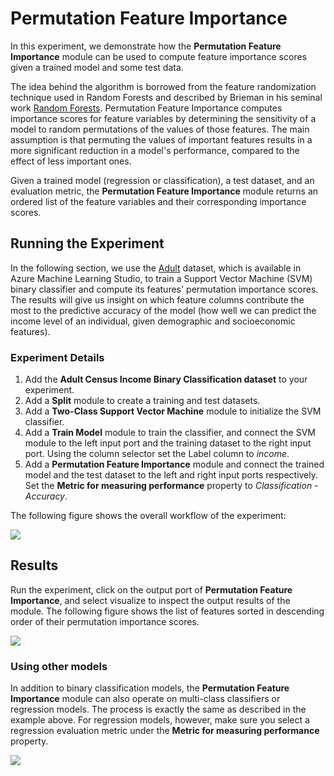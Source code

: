 # Permutation Feature Importance #

In this experiment, we demonstrate how the **Permutation Feature Importance** module can be used to compute feature importance scores given a trained model and some test data.

The idea behind the algorithm is borrowed from the feature randomization technique used in Random Forests and described by Brieman in his seminal work [Random Forests](http://www.academia.edu/download/31115690/breiman_randomforests.pdf). Permutation Feature Importance computes importance scores for feature variables by determining the sensitivity of a model to random permutations of the values of those features. The main assumption is that permuting the values of important features results in a more significant reduction in a model's performance, compared to the effect of less important ones.

Given a trained model (regression or classification), a test dataset, and an evaluation metric, the **Permutation Feature Importance** module returns an ordered list of the feature variables and their corresponding importance scores.

## Running the Experiment ##
In the following section, we use the [Adult](http://archive.ics.uci.edu/ml/datasets/Adult) dataset, which is available in Azure Machine Learning Studio, to train a Support Vector Machine (SVM) binary classifier and compute its features' permutation importance scores. The results will give us insight on which feature columns contribute the most to the predictive accuracy of the model (how well we can predict the income level of an individual, given demographic and socioeconomic features).

### Experiment Details ###

1. Add the **Adult Census Income Binary Classification dataset** to your experiment.
2. Add a **Split** module to create a training and test datasets.
3. Add a **Two-Class Support Vector Machine** module to initialize the SVM classifier.
4. Add a **Train Model** module to train the classifier, and connect the SVM module to the left input port and the training dataset to the right input port. Using the column selector set the Label column to *income*.
5. Add a **Permutation Feature Importance** module and connect the trained model and the test dataset to the left and right input ports respectively. Set the **Metric for measuring performance** property to *Classification - Accuracy*.

The following figure shows the overall workflow of the experiment:

![][image0]

## Results ##

Run the experiment, click on the output port of **Permutation Feature Importance**, and select visualize to inspect the output results of the module. The following figure shows the list of features sorted in descending order of their permutation importance scores.

![][image1]

### Using other models ###
In addition to binary classification models, the **Permutation Feature Importance** module can also operate on multi-class classifiers or regression models. The process is exactly the same as described in the example above. For regression models, however, make sure you select a regression evaluation metric under the **Metric for measuring performance** property.

![][image2]

<!-- Images -->
[image0]:https://github.com/mezmicrosoft/Sample_Experiments/blob/master/Permutation_Feature_Importance/image0.PNG?raw=true
[image1]:https://github.com/mezmicrosoft/Sample_Experiments/blob/master/Permutation_Feature_Importance/image1.PNG?raw=true
[image2]:https://github.com/mezmicrosoft/Sample_Experiments/blob/master/Permutation_Feature_Importance/image2.PNG?raw=true
